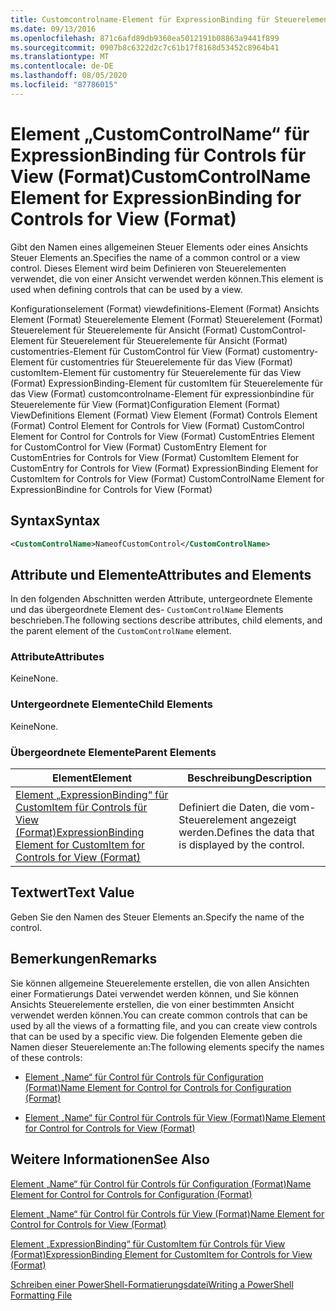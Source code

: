 ```yaml
---
title: Customcontrolname-Element für ExpressionBinding für Steuerelemente für Ansicht (Format) | Microsoft-Dokumentation
ms.date: 09/13/2016
ms.openlocfilehash: 871c6afd89db9360ea5012191b08863a9441f899
ms.sourcegitcommit: 0907b8c6322d2c7c61b17f8168d53452c8964b41
ms.translationtype: MT
ms.contentlocale: de-DE
ms.lasthandoff: 08/05/2020
ms.locfileid: "87786015"
---
```

# <a name="customcontrolname-element-for-expressionbinding-for-controls-for-view-format"></a><span data-ttu-id="1178b-102">Element „CustomControlName“ für ExpressionBinding für Controls für View (Format)</span><span class="sxs-lookup"><span data-stu-id="1178b-102">CustomControlName Element for ExpressionBinding for Controls for View (Format)</span></span>

<span data-ttu-id="1178b-103">Gibt den Namen eines allgemeinen Steuer Elements oder eines Ansichts Steuer Elements an.</span><span class="sxs-lookup"><span data-stu-id="1178b-103">Specifies the name of a common control or a view control.</span></span> <span data-ttu-id="1178b-104">Dieses Element wird beim Definieren von Steuerelementen verwendet, die von einer Ansicht verwendet werden können.</span><span class="sxs-lookup"><span data-stu-id="1178b-104">This element is used when defining controls that can be used by a view.</span></span>

<span data-ttu-id="1178b-105">Konfigurationselement (Format) viewdefinitions-Element (Format) Ansichts Element (Format) Steuerelemente Element (Format) Steuerelement (Format) Steuerelement für Steuerelemente für Ansicht (Format) CustomControl-Element für Steuerelement für Steuerelemente für Ansicht (Format) customentries-Element für CustomControl für View (Format) customentry-Element für customentries für Steuerelemente für das View (Format) customItem-Element für customentry für Steuerelemente für das View (Format) ExpressionBinding-Element für customItem für Steuerelemente für das View (Format) customcontrolname-Element für expressionbindine für Steuerelemente für View (Format)</span><span class="sxs-lookup"><span data-stu-id="1178b-105">Configuration Element (Format) ViewDefinitions Element (Format) View Element (Format) Controls Element (Format) Control Element for Controls for View (Format) CustomControl Element for Control for Controls for View (Format) CustomEntries Element for CustomControl for View (Format) CustomEntry Element for CustomEntries for Controls for View (Format) CustomItem Element for CustomEntry for Controls for View (Format) ExpressionBinding Element for CustomItem for Controls for View (Format) CustomControlName Element for ExpressionBindine for Controls for View (Format)</span></span>

## <a name="syntax"></a><span data-ttu-id="1178b-106">Syntax</span><span class="sxs-lookup"><span data-stu-id="1178b-106">Syntax</span></span>

```xml
<CustomControlName>NameofCustomControl</CustomControlName>
```

## <a name="attributes-and-elements"></a><span data-ttu-id="1178b-107">Attribute und Elemente</span><span class="sxs-lookup"><span data-stu-id="1178b-107">Attributes and Elements</span></span>

<span data-ttu-id="1178b-108">In den folgenden Abschnitten werden Attribute, untergeordnete Elemente und das übergeordnete Element des- `CustomControlName` Elements beschrieben.</span><span class="sxs-lookup"><span data-stu-id="1178b-108">The following sections describe attributes, child elements, and the parent element of the `CustomControlName` element.</span></span>

### <a name="attributes"></a><span data-ttu-id="1178b-109">Attribute</span><span class="sxs-lookup"><span data-stu-id="1178b-109">Attributes</span></span>

<span data-ttu-id="1178b-110">Keine</span><span class="sxs-lookup"><span data-stu-id="1178b-110">None.</span></span>

### <a name="child-elements"></a><span data-ttu-id="1178b-111">Untergeordnete Elemente</span><span class="sxs-lookup"><span data-stu-id="1178b-111">Child Elements</span></span>

<span data-ttu-id="1178b-112">Keine</span><span class="sxs-lookup"><span data-stu-id="1178b-112">None.</span></span>

### <a name="parent-elements"></a><span data-ttu-id="1178b-113">Übergeordnete Elemente</span><span class="sxs-lookup"><span data-stu-id="1178b-113">Parent Elements</span></span>

|<span data-ttu-id="1178b-114">Element</span><span class="sxs-lookup"><span data-stu-id="1178b-114">Element</span></span>|<span data-ttu-id="1178b-115">Beschreibung</span><span class="sxs-lookup"><span data-stu-id="1178b-115">Description</span></span>|
|-------------|-----------------|
|[<span data-ttu-id="1178b-116">Element „ExpressionBinding“ für CustomItem für Controls für View (Format)</span><span class="sxs-lookup"><span data-stu-id="1178b-116">ExpressionBinding Element for CustomItem for Controls for View (Format)</span></span>](./expressionbinding-element-for-customitem-for-controls-for-view-format.md)|<span data-ttu-id="1178b-117">Definiert die Daten, die vom-Steuerelement angezeigt werden.</span><span class="sxs-lookup"><span data-stu-id="1178b-117">Defines the data that is displayed by the control.</span></span>|

## <a name="text-value"></a><span data-ttu-id="1178b-118">Textwert</span><span class="sxs-lookup"><span data-stu-id="1178b-118">Text Value</span></span>

<span data-ttu-id="1178b-119">Geben Sie den Namen des Steuer Elements an.</span><span class="sxs-lookup"><span data-stu-id="1178b-119">Specify the name of the control.</span></span>

## <a name="remarks"></a><span data-ttu-id="1178b-120">Bemerkungen</span><span class="sxs-lookup"><span data-stu-id="1178b-120">Remarks</span></span>

<span data-ttu-id="1178b-121">Sie können allgemeine Steuerelemente erstellen, die von allen Ansichten einer Formatierungs Datei verwendet werden können, und Sie können Ansichts Steuerelemente erstellen, die von einer bestimmten Ansicht verwendet werden können.</span><span class="sxs-lookup"><span data-stu-id="1178b-121">You can create common controls that can be used by all the views of a formatting file, and you can create view controls that can be used by a specific view.</span></span> <span data-ttu-id="1178b-122">Die folgenden Elemente geben die Namen dieser Steuerelemente an:</span><span class="sxs-lookup"><span data-stu-id="1178b-122">The following elements specify the names of these controls:</span></span>

- [<span data-ttu-id="1178b-123">Element „Name“ für Control für Controls für Configuration (Format)</span><span class="sxs-lookup"><span data-stu-id="1178b-123">Name Element for Control for Controls for Configuration (Format)</span></span>](./name-element-for-control-for-controls-for-configuration-format.md)

- [<span data-ttu-id="1178b-124">Element „Name“ für Control für Controls für View (Format)</span><span class="sxs-lookup"><span data-stu-id="1178b-124">Name Element for Control for Controls for View (Format)</span></span>](./name-element-for-control-for-controls-for-view-format.md)

## <a name="see-also"></a><span data-ttu-id="1178b-125">Weitere Informationen</span><span class="sxs-lookup"><span data-stu-id="1178b-125">See Also</span></span>

[<span data-ttu-id="1178b-126">Element „Name“ für Control für Controls für Configuration (Format)</span><span class="sxs-lookup"><span data-stu-id="1178b-126">Name Element for Control for Controls for Configuration (Format)</span></span>](./name-element-for-control-for-controls-for-configuration-format.md)

[<span data-ttu-id="1178b-127">Element „Name“ für Control für Controls für View (Format)</span><span class="sxs-lookup"><span data-stu-id="1178b-127">Name Element for Control for Controls for View (Format)</span></span>](./name-element-for-control-for-controls-for-view-format.md)

[<span data-ttu-id="1178b-128">Element „ExpressionBinding“ für CustomItem für Controls für View (Format)</span><span class="sxs-lookup"><span data-stu-id="1178b-128">ExpressionBinding Element for CustomItem for Controls for View (Format)</span></span>](./expressionbinding-element-for-customitem-for-controls-for-view-format.md)

[<span data-ttu-id="1178b-129">Schreiben einer PowerShell-Formatierungsdatei</span><span class="sxs-lookup"><span data-stu-id="1178b-129">Writing a PowerShell Formatting File</span></span>](./writing-a-powershell-formatting-file.md)
